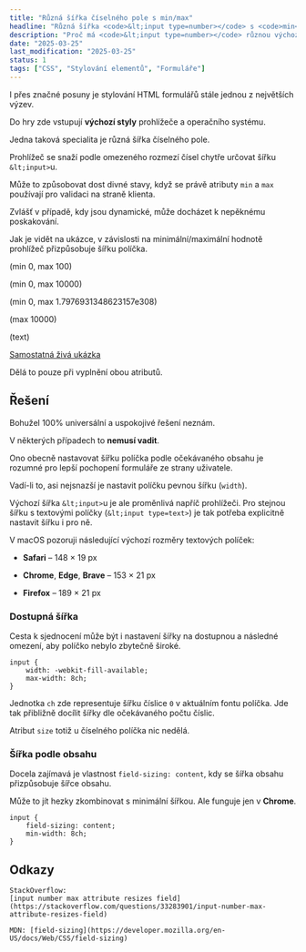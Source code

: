 ```yaml
---
title: "Různá šířka číselného pole s min/max"
headline: "Různá šířka <code>&lt;input type=number></code> s <code>min</code>/<code>max</code>"
description: "Proč má <code>&lt;input type=number></code> různou výchozí šířku v závislosti na <code>min</code>/<code>max</code> atributech."
date: "2025-03-25"
last_modification: "2025-03-25"
status: 1
tags: ["CSS", "Stylování elementů", "Formuláře"]
---
```


I přes značné posuny je stylování HTML formulářů stále jednou z největších výzev.

Do hry zde vstupují **výchozí styly** prohlížeče a operačního systému.

Jedna taková specialita je různá šířka číselného pole.

Prohlížeč se snaží podle omezeného rozmezí čísel chytře určovat šířku `&lt;input>`u.

Může to způsobovat dost divné stavy, když se právě atributy `min` a `max` používají pro validaci na straně klienta.

Zvlášť v případě, kdy jsou dynamické, může docházet k nepěknému poskakování.

Jak je vidět na ukázce, v závislosti na minimální/maximální hodnotě prohlížeč přizpůsobuje šířku políčka.

   (min 0, max 100)

   (min 0, max 10000)

   (min 0, max 1.7976931348623157e308) 

   (max 10000)

   (text)

[Samostatná živá ukázka](https://kod.djpw.cz/onnd)

Dělá to pouze při vyplnění obou atributů.

## Řešení

Bohužel 100% universální a uspokojivé řešení neznám.

V některých případech to **nemusí vadit**.

Ono obecně nastavovat šířku políčka podle očekávaného obsahu je rozumné pro lepší pochopení formuláře ze strany uživatele.

Vadí-li to, asi nejsnazší je nastavit políčku pevnou šířku (`width`).

Výchozí šířka `&lt;input>`u je ale proměnlivá napříč prohlížeči. Pro stejnou šířku s textovými políčky (`&lt;input type=text>`) je tak potřeba explicitně nastavit šířku i pro ně.

V macOS pozoruji následující výchozí rozměry textových políček:

  - **Safari** – 148 × 19 px

  - **Chrome**, **Edge**, **Brave** – 153 × 21 px

  - **Firefox** – 189 × 21 px

### Dostupná šířka

Cesta k sjednocení může být i nastavení šířky na dostupnou a následné omezení, aby políčko nebylo zbytečně široké.

```
input {
    width: -webkit-fill-available;
    max-width: 8ch;
}
```

Jednotka `ch` zde representuje šířku číslice `0` v aktuálním fontu políčka. Jde tak přibližně docílit šířky dle očekávaného počtu číslic.

Atribut `size` totiž u číselného políčka nic nedělá.

### Šířka podle obsahu

Docela zajímavá je vlastnost `field-sizing: content`, kdy se šířka obsahu přizpůsobuje šířce obsahu.

Může to jít hezky zkombinovat s minimální šířkou. Ale funguje jen v **Chrome**.

```
input {
    field-sizing: content;
    min-width: 8ch;
}
```

## Odkazy

    StackOverflow:
    [input number max attribute resizes field](https://stackoverflow.com/questions/33283901/input-number-max-attribute-resizes-field)

    MDN: [field-sizing](https://developer.mozilla.org/en-US/docs/Web/CSS/field-sizing)